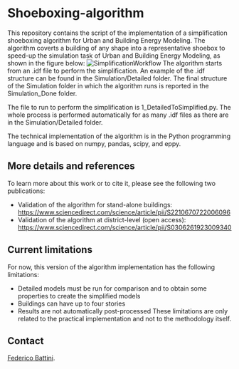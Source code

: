 # Shoeboxing-algorithm
This repository contains the script of the implementation of a simplification shoeboxing algorithm for Urban and Building Energy Modeling. The algorithm coverts a building of any shape into a representative shoebox to speed-up the simulation task of Urban and Building Energy Modeling, as shown in the figure below:
![SimplificationWorkflow](https://github.com/fbattini/Shoeboxing-algorithm/assets/71373172/7134c6ea-a882-4be8-8794-db37d2a836d1)
The algorithm starts from an .idf file to perform the simplification. An example of the .idf structure can be found in the Simulation/Detailed folder. The final structure of the Simulation folder in which the algorithm runs is reported in the Simulation_Done folder.

The file to run to perform the simplification is 1_DetailedToSimplified.py. The whole process is performed automatically for as many .idf files as there are in the Simulation/Detailed folder.

The technical implementation of the algorithm is in the Python programming language and is based on numpy, pandas, scipy, and eppy.
## More details and references
To learn more about this work or to cite it, please see the following two publications:
- Validation of the algorithm for stand-alone buildings: https://www.sciencedirect.com/science/article/pii/S2210670722006096
- Validation of the algorithm at district-level (open access): https://www.sciencedirect.com/science/article/pii/S0306261923009340
## Current limitations
For now, this version of the algorithm implementation has the following limitations:
- Detailed models must be run for comparison and to obtain some properties to create the simplified models
- Buildings can have up to four stories
- Results are not automatically post-processed
These limitations are only related to the practical implementation and not to the methodology itself.
## Contact
[Federico Battini](https://www.linkedin.com/in/federico-battini/).

